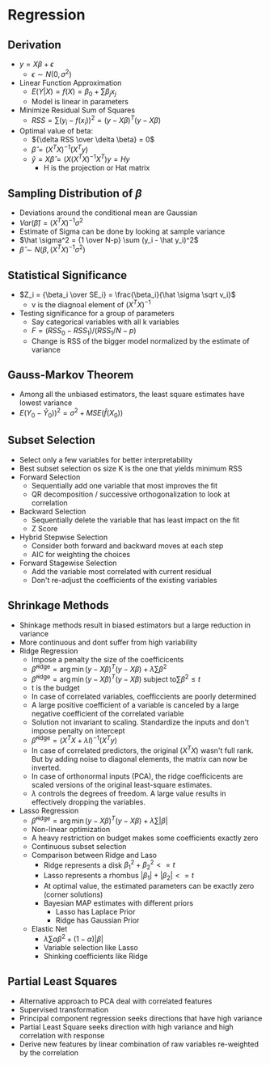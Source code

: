 # Regression

## Derivation

-   $y = X\beta + \epsilon$
    -   $\epsilon \sim N(0, \sigma^2)$
-   Linear Function Approximation
    -   $E(Y|X) = f(X) = \beta_0 + \sum \beta_j x_j$
    -   Model is linear in parameters
-   Minimize Residual Sum of Squares
    -   $RSS = \sum (y_i - f(x_i))^2 = (y - X\beta)^T(y - X\beta)$
-   Optimal value of beta:
    -   ${\delta RSS \over \delta \beta} = 0$
    -   $\hat \beta = (X^T X)^{-1}(X^Ty)$
    -   $\hat y = X \hat \beta = (X(X^T X)^{-1}X^T)y = H y$
        -   H is the projection or Hat matrix

## Sampling Distribution of $\beta$

-   Deviations around the conditional mean are Gaussian
-   $Var(\hat \beta) = (X^T X)^{-1} \sigma^2$
-   Estimate of Sigma can be done by looking at sample variance
-   $\hat \sigma^2 = {1 \over N-p} \sum (y_i - \hat y_i)^2$
-   $\hat \beta \sim N(\beta, (X^T X)^{-1} \sigma^2)$

## Statistical Significance

-   $Z_i = {\beta_i \over SE_i} = \frac{\beta_i}{\hat \sigma \sqrt v_i}$
    -   v is the diagnoal element of $(X^T X)^{-1}$
-   Testing significance for a group of parameters
    -   Say categorical variables with all k variables
    -   $F = (RSS_0 - RSS_1) / (RSS_1 / N - p)$
    -   Change is RSS of the bigger model normalized by the estimate of variance

## Gauss-Markov Theorem

-   Among all the unbiased estimators, the least square estimates have lowest variance
-   $E(Y_0 - \hat Y_0))^2 = \sigma^2 + MSE(\hat f(X_0))$

## Subset Selection

-   Select only a few variables for better interpretability
-   Best subset selection os size K is the one that yields minimum RSS
-   Forward Selection
    -   Sequentially add one variable that most improves the fit
    -   QR decomposition / successive orthogonalization to look at correlation
-   Backward Selection
    -   Sequentially delete the variable that has least impact on the fit
    -   Z Score
-   Hybrid Stepwise Selection
    -   Consider both forward and backward moves at each step
    -   AIC for weighting the choices
-   Forward Stagewise Selection
    -   Add the variable most correlated with current residual
    -   Don't re-adjust the coefficients of the existing variables

## Shrinkage Methods

-   Shinkage methods result in biased estimators but a large reduction in variance
-   More continuous and dont suffer from high variability
-   Ridge Regression
    -   Impose a penalty the size of the coefficicents
    -   $\hat \beta^{\text{ridge}} = \arg \min (y - X \beta)^T(y - X \beta) + \lambda \sum \beta^2$
    -   $\hat \beta^{\text{ridge}} = \arg \min (y - X \beta)^T(y - X \beta) \; \text{subject to} \sum \beta^2 \le t$
    -   t is the budget
    -   In case of correlated variables, coefficcients are poorly determined
    -   A large positive coefficient of a variable is canceled by a large negative coefficient of the correlated variable
    -   Solution not invariant to scaling. Standardize the inputs and don't impose penalty on intercept
    -   $\hat \beta^{\text{ridge}} = (X^T X + \lambda I)^{-1}(X^Ty)$
    -   In case of correlated predictors, the original $(X^T X)$ wasn't full rank. But by adding noise to diagonal elements, the matrix can now be inverted.
    -   In case of orthonormal inputs (PCA), the ridge coefficicents are scaled versions of the original least-square estimates.
    -   $\lambda$ controls the degrees of freedom. A large value results in effectively dropping the variables.
-   Lasso Regression
    -   $\hat \beta^{\text{ridge}} = \arg \min (y - X \beta)^T(y - X \beta) + \lambda \sum |\beta|$
    -   Non-linear optimization
    -   A heavy restriction on budget makes some coefficients exactly zero
    -   Continuous subset selection
    -   Comparison between Ridge and Laso
        -   Ridge represents a disk $\beta_1^2 + \beta_2^2 <= t$
        -   Lasso represents a rhombus $|\beta_1| + |\beta_2| <= t$
        -   At optimal value, the estimated parameters can be exactly zero (corner solutions)
        -   Bayesian MAP estimates with different priors
            -   Lasso has Laplace Prior
            -   Ridge has Gaussian Prior
    -   Elastic Net
        -   $\lambda \sum \alpha \beta^2 + (1 - \alpha) |\beta|$
        -   Variable selection like Lasso
        -   Shinking coefficients like Ridge

## Partial Least Squares

-   Alternative approach to PCA deal with correlated features
-   Supervised transformation
-   Principal component regression seeks directions that have high variance
-   Partial Least Square seeks direction with high variance and high correlation with response
-   Derive new features by linear combination of raw variables re-weighted by the correlation 